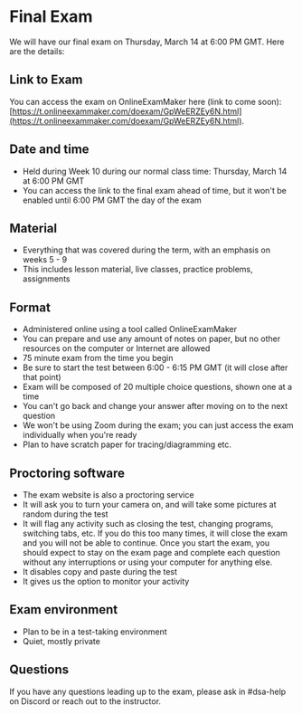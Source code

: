 <!--meta exposure: repeat -->
<!--meta assessmentFormat: ProblemSet -->
<!--meta submissionVia: OnlineExamMaker -->
<!--meta instructionType: specific -->
<!--meta submissionFormatFlexibility: no -->
<!--meta submissionTopicFlexibility: no -->
<!--meta rubricAvailable: no -->
<!--meta rubricShared: no -->
<!--meta groupWork: no -->
<!--meta automatedGrading: 100 -->
<!--meta studentInstructionsLink: tbd -->
<!--meta topics: lists,stacks,queues,trees -->

# Final Exam

We will have our final exam on Thursday, March 14 at 6:00 PM GMT. Here are the details:

## Link to Exam

You can access the exam on OnlineExamMaker here (link to come soon): [https://t.onlineexammaker.com/doexam/GpWeERZEy6N.html](https://t.onlineexammaker.com/doexam/GpWeERZEy6N.html).

## Date and time

* Held during Week 10 during our normal class time: Thursday, March 14 at 6:00 PM GMT
* You can access the link to the final exam ahead of time, but it won't be enabled until 6:00 PM GMT the day of the exam

## Material

* Everything that was covered during the term, with an emphasis on weeks 5 - 9
* This includes lesson material, live classes, practice problems, assignments

## Format

* Administered online using a tool called OnlineExamMaker
* You can prepare and use any amount of notes on paper, but no other resources on the computer or Internet are allowed
* 75 minute exam from the time you begin
* Be sure to start the test between 6:00 - 6:15 PM GMT (it will close after that point)
* Exam will be composed of 20 multiple choice questions, shown one at a time
* You can't go back and change your answer after moving on to the next question
* We won't be using Zoom during the exam; you can just access the exam individually when you're ready
* Plan to have scratch paper for tracing/diagramming etc.

## Proctoring software

* The exam website is also a proctoring service
* It will ask you to turn your camera on, and will take some pictures at random during the test
* It will flag any activity such as closing the test, changing programs, switching tabs, etc. If you do this too many times, it will close the exam and you will not be able to continue. Once you start the exam, you should expect to stay on the exam page and complete each question without any interruptions or using your computer for anything else.
* It disables copy and paste during the test
* It gives us the option to monitor your activity

## Exam environment

* Plan to be in a test-taking environment
* Quiet, mostly private

## Questions

If you have any questions leading up to the exam, please ask in #dsa-help on Discord or reach out to the instructor.
